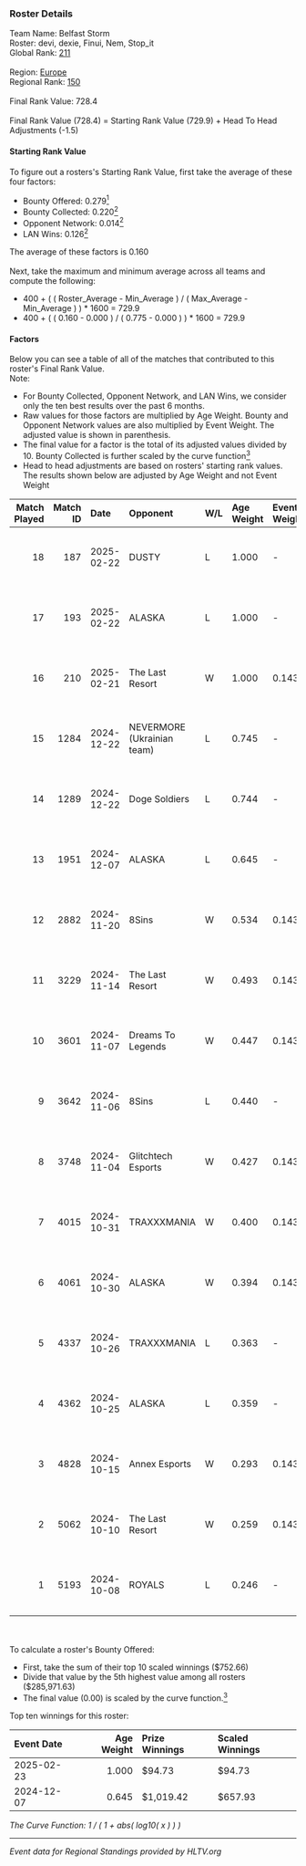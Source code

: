 ### Roster Details<br />
Team Name: Belfast Storm<br />
Roster: devi, dexie, Finui, Nem, Stop_it<br />
Global Rank: [211](../../standings_global_2025_02_28.md)<br />
<br />
Region: [Europe]( ../../standings_europe_2025_02_28.md)<br />
Regional Rank: [150]( ../../standings_europe_2025_02_28.md)<br />
<br />
Final Rank Value:  728.4<br />
<br />
Final Rank Value (728.4) = Starting Rank Value (729.9) + Head To Head Adjustments (-1.5)<br />

#### Starting Rank Value<br />
To figure out a rosters's Starting Rank Value, first take the average of these four factors:<br />
- Bounty Offered: 0.279[<sup>1</sup>](#table2)
- Bounty Collected: 0.220[<sup>2</sup>](#table1)
- Opponent Network: 0.014[<sup>2</sup>](#table1)
- LAN Wins: 0.126[<sup>2</sup>](#table1)

The average of these factors is 0.160<br />
<br />
Next, take the maximum and minimum average across all teams and compute the following:<br />
- 400 + ( ( Roster_Average - Min_Average ) / ( Max_Average - Min_Average ) ) * 1600 = 729.9
- 400 + ( ( 0.160 - 0.000 ) / ( 0.775 - 0.000 ) ) * 1600 = 729.9


#### Factors<br />
Below you can see a table of all of the matches that contributed to this roster's Final Rank Value.<br />
Note:<br />

- For Bounty Collected, Opponent Network, and LAN Wins, we consider only the ten best results over the past 6 months.
- Raw values for those factors are multiplied by Age Weight. Bounty and Opponent Network values are also multiplied by Event Weight. The adjusted value is shown in parenthesis.
- The final value for a factor is the total of its adjusted values divided by 10. Bounty Collected is further scaled by the curve function[<sup>3</sup>](#curveFunction)
- Head to head adjustments are based on rosters' starting rank values. The results shown below are adjusted by Age Weight and not Event Weight
<span id="table1"></span><br />


| Match Played | Match ID | Date       | Opponent                   | W/L | Age Weight | Event Weight | Bounty Collected | Opponent Network | LAN Wins  | H2H Adj. | Roster                              |
| -: | -: | :- | :- | :- | :- | :- | :- | :- | :- | -: | :- |
|           18 |      187 | 2025-02-22 | DUSTY                      | L   | 1.000      | -            | -                | -                | -         |   -11.81 | devi, dexie, Finui, Nem, Stop_it    |
|           17 |      193 | 2025-02-22 | ALASKA                     | L   | 1.000      | -            | -                | -                | -         |    -9.15 | devi, dexie, Finui, Nem, Stop_it    |
|           16 |      210 | 2025-02-21 | The Last Resort            | W   | 1.000      | 0.143        | 0.001 (0.000)    | 0.173 (0.025)    | 1 (1.000) |    14.79 | devi, dexie, Finui, Nem, Stop_it    |
|           15 |     1284 | 2024-12-22 | NEVERMORE (Ukrainian team) | L   | 0.745      | -            | -                | -                | -         |    -9.76 | devi, dexie, Finui, PALM1, tsutskam |
|           14 |     1289 | 2024-12-22 | Doge Soldiers              | L   | 0.744      | -            | -                | -                | -         |   -18.77 | devi, dexie, Finui, PALM1, tsutskam |
|           13 |     1951 | 2024-12-07 | ALASKA                     | L   | 0.645      | -            | -                | -                | -         |    -4.95 | devi, dexie, Finui, Nem, tsutskam   |
|           12 |     2882 | 2024-11-20 | 8Sins                      | W   | 0.534      | 0.143        | 0.006 (0.000)    | 0.251 (0.019)    | 0 (0.000) |    12.47 | devi, dexie, Finui, Nem, tsutskam   |
|           11 |     3229 | 2024-11-14 | The Last Resort            | W   | 0.493      | 0.143        | 0.001 (0.000)    | 0.173 (0.012)    | 0 (0.000) |     7.74 | devi, dexie, Finui, Nem, tsutskam   |
|           10 |     3601 | 2024-11-07 | Dreams To Legends          | W   | 0.447      | 0.143        | 0.000 (0.000)    | 0.090 (0.006)    | 0 (0.000) |     4.86 | devi, dexie, Finui, Nem, tsutskam   |
|            9 |     3642 | 2024-11-06 | 8Sins                      | L   | 0.440      | -            | -                | -                | -         |    -3.22 | devi, dexie, Finui, Nem, tsutskam   |
|            8 |     3748 | 2024-11-04 | Glitchtech Esports         | W   | 0.427      | 0.143        | 0.000 (0.000)    | 0.093 (0.006)    | 0 (0.000) |     3.33 | devi, dexie, Finui, Nem, tsutskam   |
|            7 |     4015 | 2024-10-31 | TRAXXXMANIA                | W   | 0.400      | 0.143        | 0.000 (0.000)    | 0.139 (0.008)    | 0 (0.000) |     5.72 | devi, dexie, Finui, Nem, tsutskam   |
|            6 |     4061 | 2024-10-30 | ALASKA                     | W   | 0.394      | 0.143        | 0.036 (0.002)    | 0.940 (0.053)    | 0 (0.000) |    11.11 | devi, dexie, Finui, Nem, tsutskam   |
|            5 |     4337 | 2024-10-26 | TRAXXXMANIA                | L   | 0.363      | -            | -                | -                | -         |    -6.49 | devi, dexie, Finui, Nem, tsutskam   |
|            4 |     4362 | 2024-10-25 | ALASKA                     | L   | 0.359      | -            | -                | -                | -         |    -1.20 | devi, dexie, Finui, Nem, tsutskam   |
|            3 |     4828 | 2024-10-15 | Annex Esports              | W   | 0.293      | 0.143        | 0.000 (0.000)    | 0.064 (0.003)    | 0 (0.000) |     3.54 | devi, dexie, Finui, Nem, tsutskam   |
|            2 |     5062 | 2024-10-10 | The Last Resort            | W   | 0.259      | 0.143        | 0.001 (0.000)    | 0.173 (0.006)    | 0 (0.000) |     4.34 | devi, dexie, Finui, Nem, tsutskam   |
|            1 |     5193 | 2024-10-08 | ROYALS                     | L   | 0.246      | -            | -                | -                | -         |    -4.06 | devi, dexie, Finui, Nem, tsutskam   |

<br />
<span id="table2"></span><br />
To calculate a roster's Bounty Offered:<br />

- First, take the sum of their top 10 scaled winnings ($752.66)
- Divide that value by the 5th highest value among all rosters ($285,971.63)
- The final value (0.00) is scaled by the curve function.[<sup>3</sup>](#curveFunction)

Top ten winnings for this roster:<br />

| Event Date | Age Weight | Prize Winnings | Scaled Winnings |
| :- | -: | :- | :- |
| 2025-02-23 |      1.000 | $94.73         | $94.73          |
| 2024-12-07 |      0.645 | $1,019.42      | $657.93         |


<span id="curveFunction"></span>_The Curve Function: 1 / ( 1 + abs( log10( x ) ) )_<br />

---
_Event data for Regional Standings provided by HLTV.org_<br />
